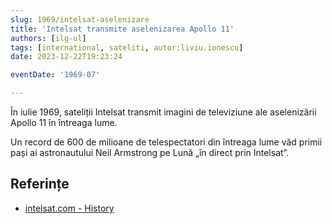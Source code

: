```yaml
---
slug: 1969/intelsat-aselenizare
title: 'Intelsat transmite aselenizarea Apollo 11'
authors: [ilg-ul]
tags: [international, sateliti, autor:liviu.ionescu]
date: 2023-12-22T19:23:24

eventDate: '1969-07'

---
```


În iulie 1969, sateliții Intelsat transmit imagini de
televiziune ale aselenizării Apollo 11 în întreaga lume.

<!-- truncate -->

Un record de 600 de milioane de telespectatori din
întreaga lume văd primii pași ai astronautului Neil
Armstrong pe Lună „în direct prin Intelsat”.

## Referințe

- [intelsat.com - History](https://www.intelsat.com/intelsat-history/)
